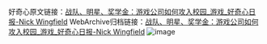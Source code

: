 好奇心原文链接：[战队、明星、奖学金：游戏公司如何攻入校园_游戏_好奇心日报-Nick Wingfield](https://www.qdaily.com/articles/4266.html)
WebArchive归档链接：[战队、明星、奖学金：游戏公司如何攻入校园_游戏_好奇心日报-Nick Wingfield](http://web.archive.org/web/20160810140809/http://www.qdaily.com:80/articles/4266.html)
![image](http://ww3.sinaimg.cn/large/007d5XDply1g3vf1uevucj30u06cxx6p)
